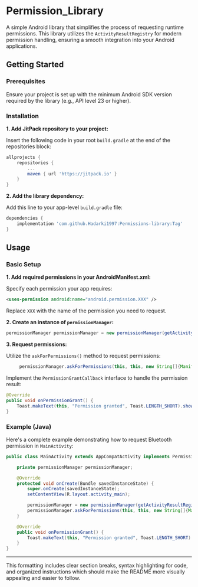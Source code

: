 
# Permission_Library

A simple Android library that simplifies the process of requesting runtime permissions. This library utilizes the `ActivityResultRegistry` for modern permission handling, ensuring a smooth integration into your Android applications.

## Getting Started

### Prerequisites

Ensure your project is set up with the minimum Android SDK version required by the library (e.g., API level 23 or higher).

### Installation

**1. Add JitPack repository to your project:**

   Insert the following code in your root `build.gradle` at the end of the repositories block:

   ```gradle
   allprojects {
       repositories {
           ...
           maven { url 'https://jitpack.io' }
       }
   }
   ```

**2. Add the library dependency:**

   Add this line to your app-level `build.gradle` file:

   ```gradle
   dependencies {
       implementation 'com.github.Hadarki1997:Permissions-library:Tag'
   }
   ```

## Usage

### Basic Setup

**1. Add required permissions in your AndroidManifest.xml:**

   Specify each permission your app requires:

   ```xml
   <uses-permission android:name="android.permission.XXX" />
   ```

   Replace `XXX` with the name of the permission you need to request.

**2. Create an instance of `permissionManager`:**

   ```java
   permissionManager permissionManager = new permissionManager(getActivityResultRegistry());
   ```

**3. Request permissions:**

   Utilize the `askForPermissions()` method to request permissions:

   ```java
        permissionManager.askForPermissions(this, this, new String[]{Manifest.permission.BLUETOOTH_CONNECT}, "We need permission to use Bluetooth", "It's necessary for our app to connect with other Bluetooth devices.");
   ```

   Implement the `PermissionGrantCallback` interface to handle the permission result:

   ```java
   @Override
   public void onPermissionGrant() {
       Toast.makeText(this, "Permission granted", Toast.LENGTH_SHORT).show();
   }
   ```

### Example (Java)

Here's a complete example demonstrating how to request Bluetooth permission in `MainActivity`:

```java
public class MainActivity extends AppCompatActivity implements PermissionGrantCallback {

    private permissionManager permissionManager;

    @Override
    protected void onCreate(Bundle savedInstanceState) {
        super.onCreate(savedInstanceState);
        setContentView(R.layout.activity_main);

        permissionManager = new permissionManager(getActivityResultRegistry());
        permissionManager.askForPermissions(this, this, new String[]{Manifest.permission.BLUETOOTH_CONNECT}, "We need permission to use Bluetooth", "It's necessary for our app to connect with other Bluetooth devices.");
    }

    @Override
    public void onPermissionGrant() {
        Toast.makeText(this, "Permission granted", Toast.LENGTH_SHORT).show();
    }
}
```

---

This formatting includes clear section breaks, syntax highlighting for code, and organized instructions which should make the README more visually appealing and easier to follow.

